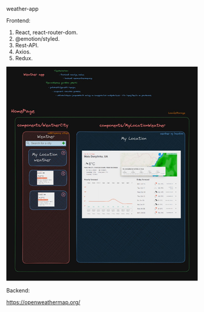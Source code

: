 weather-app

Frontend:

1. React, react-router-dom.
2. @emotion/styled.
3. Rest-API.
4. Axios.
5. Redux.

![Alt text](./src/components/img/readme-image.jpg)

Backend:

https://openweathermap.org/